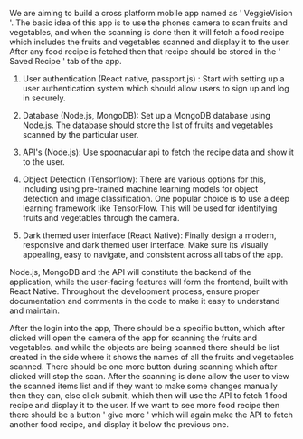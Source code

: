 We are aiming to build a cross platform mobile app named as ' VeggieVision '. The basic idea of this app is to use the phones camera to scan fruits and vegetables, and when the scanning is done then it will fetch a food recipe which includes the fruits and vegetables scanned and display it to the user. After any food recipe is fetched then that recipe should be stored in the ' Saved Recipe ' tab of the app.

1. User authentication (React native, passport.js) : Start with setting up a user authentication system which should allow users to sign up and log in securely.

2. Database (Node.js, MongoDB): Set up a MongoDB database using Node.js. The database should store the list of  fruits and vegetables scanned by the particular user.

3.  API's (Node.js): Use spoonacular api to fetch the recipe data and show it to the user.

4. Object Detection (Tensorflow):  There are various options for this, including using pre-trained machine learning models for object detection and image classification. One popular choice is to use a deep learning framework like TensorFlow. This will be used for identifying fruits and vegetables through the camera.

5. Dark themed user interface (React Native): Finally design a modern, responsive and dark themed user interface. Make sure its visually appealing, easy to navigate, and consistent across all tabs of the app.

Node.js, MongoDB and the API will constitute the backend of the application, while the user-facing features will form the frontend, built with React Native. Throughout the development process, ensure proper documentation and comments in the code to make it easy to understand and maintain. 

After the login into the app, There should be a specific button, which after clicked will open the camera of the app for scanning the fruits and vegetables. and while the objects are being scanned there should be list created in the side where it shows the names of all the fruits and vegetables scanned. There should be one more button during scanning which after clicked will stop the scan.
After the scanning is done allow the user to view the scanned items list and if they want to make some changes manually then they can, else click submit, which then will use the API to fetch 1 food recipe and display it to the user. If we want to see more food recipe then there should be a button ' give more ' which will again make the API to fetch another food recipe, and display it below the previous one.